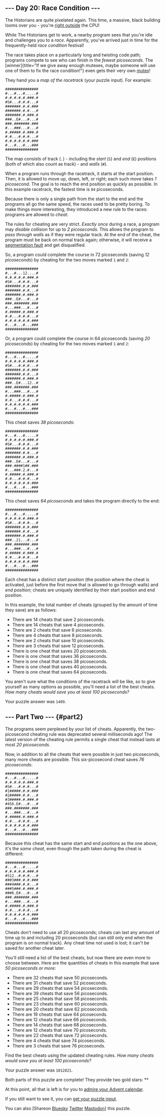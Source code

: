 ## \-\-- Day 20: Race Condition \-\--

The Historians are quite pixelated again. This time, a massive, black
building looms over you - you\'re [right outside](/2017/day/24) the CPU!

While The Historians get to work, a nearby program sees that you\'re
idle and challenges you to a *race*. Apparently, you\'ve arrived just in
time for the frequently-held *race condition* festival!

The race takes place on a particularly long and twisting code path;
programs compete to see who can finish in the *fewest picoseconds*. The
[winner]{title="If we give away enough mutexes, maybe someone will use one of them to fix the race condition!"}
even gets their very own
[mutex](https://en.wikipedia.org/wiki/Lock_(computer_science))!

They hand you a *map of the racetrack* (your puzzle input). For example:

    ###############
    #...#...#.....#
    #.#.#.#.#.###.#
    #S#...#.#.#...#
    #######.#.#.###
    #######.#.#...#
    #######.#.###.#
    ###..E#...#...#
    ###.#######.###
    #...###...#...#
    #.#####.#.###.#
    #.#...#.#.#...#
    #.#.#.#.#.#.###
    #...#...#...###
    ###############

The map consists of track (`.`) - including the *start* (`S`) and *end*
(`E`) positions (both of which also count as track) - and *walls* (`#`).

When a program runs through the racetrack, it starts at the start
position. Then, it is allowed to move up, down, left, or right; each
such move takes *1 picosecond*. The goal is to reach the end position as
quickly as possible. In this example racetrack, the fastest time is `84`
picoseconds.

Because there is only a single path from the start to the end and the
programs all go the same speed, the races used to be pretty boring. To
make things more interesting, they introduced a new rule to the races:
programs are allowed to *cheat*.

The rules for cheating are very strict. *Exactly once* during a race, a
program may *disable collision* for up to *2 picoseconds*. This allows
the program to *pass through walls* as if they were regular track. At
the end of the cheat, the program must be back on normal track again;
otherwise, it will receive a [segmentation
fault](https://en.wikipedia.org/wiki/Segmentation_fault) and get
disqualified.

So, a program could complete the course in 72 picoseconds (saving *12
picoseconds*) by cheating for the two moves marked `1` and `2`:

    ###############
    #...#...12....#
    #.#.#.#.#.###.#
    #S#...#.#.#...#
    #######.#.#.###
    #######.#.#...#
    #######.#.###.#
    ###..E#...#...#
    ###.#######.###
    #...###...#...#
    #.#####.#.###.#
    #.#...#.#.#...#
    #.#.#.#.#.#.###
    #...#...#...###
    ###############

Or, a program could complete the course in 64 picoseconds (saving *20
picoseconds*) by cheating for the two moves marked `1` and `2`:

    ###############
    #...#...#.....#
    #.#.#.#.#.###.#
    #S#...#.#.#...#
    #######.#.#.###
    #######.#.#...#
    #######.#.###.#
    ###..E#...12..#
    ###.#######.###
    #...###...#...#
    #.#####.#.###.#
    #.#...#.#.#...#
    #.#.#.#.#.#.###
    #...#...#...###
    ###############

This cheat saves *38 picoseconds*:

    ###############
    #...#...#.....#
    #.#.#.#.#.###.#
    #S#...#.#.#...#
    #######.#.#.###
    #######.#.#...#
    #######.#.###.#
    ###..E#...#...#
    ###.####1##.###
    #...###.2.#...#
    #.#####.#.###.#
    #.#...#.#.#...#
    #.#.#.#.#.#.###
    #...#...#...###
    ###############

This cheat saves *64 picoseconds* and takes the program directly to the
end:

    ###############
    #...#...#.....#
    #.#.#.#.#.###.#
    #S#...#.#.#...#
    #######.#.#.###
    #######.#.#...#
    #######.#.###.#
    ###..21...#...#
    ###.#######.###
    #...###...#...#
    #.#####.#.###.#
    #.#...#.#.#...#
    #.#.#.#.#.#.###
    #...#...#...###
    ###############

Each cheat has a distinct *start position* (the position where the cheat
is activated, just before the first move that is allowed to go through
walls) and *end position*; cheats are uniquely identified by their start
position and end position.

In this example, the total number of cheats (grouped by the amount of
time they save) are as follows:

-   There are 14 cheats that save 2 picoseconds.
-   There are 14 cheats that save 4 picoseconds.
-   There are 2 cheats that save 6 picoseconds.
-   There are 4 cheats that save 8 picoseconds.
-   There are 2 cheats that save 10 picoseconds.
-   There are 3 cheats that save 12 picoseconds.
-   There is one cheat that saves 20 picoseconds.
-   There is one cheat that saves 36 picoseconds.
-   There is one cheat that saves 38 picoseconds.
-   There is one cheat that saves 40 picoseconds.
-   There is one cheat that saves 64 picoseconds.

You aren\'t sure what the conditions of the racetrack will be like, so
to give yourself as many options as possible, you\'ll need a list of the
best cheats. *How many cheats would save you at least 100 picoseconds?*

Your puzzle answer was `1409`.

## \-\-- Part Two \-\-- {#part2}

The programs seem perplexed by your list of cheats. Apparently, the
two-picosecond cheating rule was deprecated several milliseconds ago!
The latest version of the cheating rule permits a single cheat that
instead lasts at most *20 picoseconds*.

Now, in addition to all the cheats that were possible in just two
picoseconds, many more cheats are possible. This six-picosecond cheat
saves *76 picoseconds*:

    ###############
    #...#...#.....#
    #.#.#.#.#.###.#
    #S#...#.#.#...#
    #1#####.#.#.###
    #2#####.#.#...#
    #3#####.#.###.#
    #456.E#...#...#
    ###.#######.###
    #...###...#...#
    #.#####.#.###.#
    #.#...#.#.#...#
    #.#.#.#.#.#.###
    #...#...#...###
    ###############

Because this cheat has the same start and end positions as the one
above, it\'s the *same cheat*, even though the path taken during the
cheat is different:

    ###############
    #...#...#.....#
    #.#.#.#.#.###.#
    #S12..#.#.#...#
    ###3###.#.#.###
    ###4###.#.#...#
    ###5###.#.###.#
    ###6.E#...#...#
    ###.#######.###
    #...###...#...#
    #.#####.#.###.#
    #.#...#.#.#...#
    #.#.#.#.#.#.###
    #...#...#...###
    ###############

Cheats don\'t need to use all 20 picoseconds; cheats can last any amount
of time up to and including 20 picoseconds (but can still only end when
the program is on normal track). Any cheat time not used is lost; it
can\'t be saved for another cheat later.

You\'ll still need a list of the best cheats, but now there are even
more to choose between. Here are the quantities of cheats in this
example that save *50 picoseconds or more*:

-   There are 32 cheats that save 50 picoseconds.
-   There are 31 cheats that save 52 picoseconds.
-   There are 29 cheats that save 54 picoseconds.
-   There are 39 cheats that save 56 picoseconds.
-   There are 25 cheats that save 58 picoseconds.
-   There are 23 cheats that save 60 picoseconds.
-   There are 20 cheats that save 62 picoseconds.
-   There are 19 cheats that save 64 picoseconds.
-   There are 12 cheats that save 66 picoseconds.
-   There are 14 cheats that save 68 picoseconds.
-   There are 12 cheats that save 70 picoseconds.
-   There are 22 cheats that save 72 picoseconds.
-   There are 4 cheats that save 74 picoseconds.
-   There are 3 cheats that save 76 picoseconds.

Find the best cheats using the updated cheating rules. *How many cheats
would save you at least 100 picoseconds?*

Your puzzle answer was `1012821`.

Both parts of this puzzle are complete! They provide two gold stars:
\*\*

At this point, all that is left is for you to [admire your Advent
calendar](/2024).

If you still want to see it, you can [get your puzzle input](20/input).

You can also \[Shareon [Bluesky](https://bsky.app/)
[Twitter](https://twitter.com/) [Mastodon](https://mastodon.social/)\]
this puzzle.
